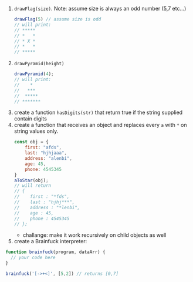 1. `drawFlag(size)`. Note: assume size is always an odd number (5,7 etc...)
    ```javascript
    drawFlag(5) // assume size is odd
    // will print:
    // *****
    // *   *
    // * X *
    // *   *
    // *****
    ```
1. `drawPyramid(height)`
    ```javascript
    drawPyramid(4);
    // will print:
    //    *
    //   ***
    //  *****
    // *******
    ```
1. create a function `hasDigits(str)` that return true if the string supplied contain digits
1. create a function that receives an object and replaces every `a` with `*` on string values only. 
    ```javascript 
    const obj = {
        first: "afds",
        last: "hjhjaaa",
        address: "alenbi",
        age: 45,
        phone: 4545345
    }
    aToStar(obj);
    // will return
    // {
    //    first : "*fds",
    //    last : "hjhj***",
    //    address : "*lenbi",
    //    age : 45,
    //    phone : 4545345
    // };
    ```
    - challange: make it work recursively on child objects as well
1. create a Brainfuck interpreter:
```js
function brainfuck(program, dataArr) {
  // your code here
}

brainfuck('[->+<]', [5,2]) // returns [0,7]
```